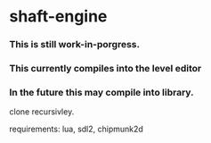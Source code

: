 # shaft-engine

### This is still work-in-porgress.
### This currently compiles into the level editor 
### In the future this may compile into library.

clone recursivley.

requirements: lua, sdl2, chipmunk2d
